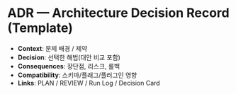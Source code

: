 # ADR — Architecture Decision Record (Template)
- **Context**: 문제 배경 / 제약
- **Decision**: 선택한 해법(대안 비교 포함)
- **Consequences**: 장단점, 리스크, 롤백
- **Compatibility**: 스키마/플래그/플러그인 영향
- **Links**: PLAN / REVIEW / Run Log / Decision Card